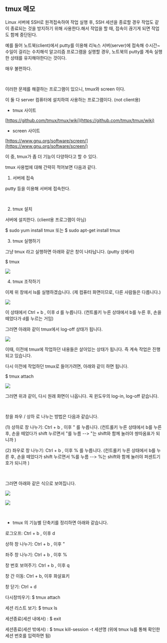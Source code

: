 ## tmux 메모
Linux 서버에 SSH로 원격접속하여 작업 실행 후, SSH 세션을 종료할 경우 작업도 같이 종료되는 것을 방지하기 위해 사용한다.해서 작업을 할 때, 접속이 끊기게 되면 작업도 함께 중단된다.

예를 들어 노트북(client)에서 putty를 이용해 리눅스 서버(server)에 접속해 수시간~수일이 걸리는 수치해석 알고리즘 프로그램을 실행할 경우, 노트북의 putty를 계속 실행한 상태를 유지해야한다는 것이다.

매우 불편하다.

​

이러한 문제를 해결하는 프로그램이 있으니, tmux와 screen 이다.

이 둘 다 server 컴퓨터에 설치하여 사용하는 프로그램이다. (not client용)

* tmux 사이트

[https://github.com/tmux/tmux/wiki](https://github.com/tmux/tmux/wiki)

* screen 사이트

[https://www.gnu.org/software/screen/](https://www.gnu.org/software/screen/)

이 중, tmux가 좀 더 기능이 다양하다고 할 수 있다.

tmux 사용법에 대해 간략히 적어보면 다음과 같다.

1. 서버에 접속

putty 등을 이용해 서버에 접속한다.

​

2. tmux 설치

서버에 설치한다. (client용 프로그램이 아님)

$ sudo yum install tmux 또는 $ sudo apt-get install tmux

3. tmux 실행하기

그냥 tmux 라고 실행하면 아래와 같은 창이 나타납니다. (putty 상에서)

$ tmux

![](https://mblogthumb-phinf.pstatic.net/MjAxODA4MTVfMTE0/MDAxNTM0MzA5Mjc0MTA3.pG67prgKLa0tVrp1I2trOObK8YLdmOOpGkkvf904jSwg.aKyipLXgE0Pi0kjuhNvzXuPIC5M-xnQVRBkiNHMPb50g.PNG.kimmingul/tmux01.PNG?type=w800)

4. tmux 조작하기

이제 위 창에서 ls를 실행하겠습니다. (제 컴퓨터 화면이므로, 다른 사람들은 다릅니다.)

![](https://mblogthumb-phinf.pstatic.net/MjAxODA4MTVfMjA3/MDAxNTM0MzA5NTA1NDk5.rLrCCu6SmooYCMHU6gXp2KJr0zMMXB8w_lJoSdy_hvcg.HDK6PbcDN_bfx2p3aWVTT9w3A_RZCdM1AG-5La14QR8g.PNG.kimmingul/tmux01_1.PNG?type=w800)

이 상태에서 Ctrl + b , 이후 d 를 누릅니다. (컨트롤키 누른 상태에서 b를 누른 후, 손을 떼었다가 d를 누르는 거임)

그러면 아래와 같이 tmux에서 log-off 상태가 됩니다.

![](https://mblogthumb-phinf.pstatic.net/MjAxODA4MTVfMTIg/MDAxNTM0MzA5Nzg3MDEy.LoQvqTxe4snlXmzW71nmDGfR0FKiKhqZ8KMfCvklWnwg.rpeZaH9wXLSR_Tro_PcFBecEU3sqlCWuksVni02wNSEg.PNG.kimmingul/tmux01_2.PNG?type=w800)

이때, 이전에 tmux에 작업하던 내용들은 살아있는 상태가 됩니다. 즉 계속 작업은 진행되고 있습니다.

다시 이전에 작업하던 tmux로 들어가려면, 아래와 같이 하면 됩니다.

$ tmux attach

![](https://mblogthumb-phinf.pstatic.net/MjAxODA4MTVfMzkg/MDAxNTM0MzA5OTcyODY0.ub_-kVnTMJhwipWl--DHNyIc9v8zBLq-CSFNv7hHKc0g.FwYZ7zUuHnvfJs6YccRJkHu5D389R6r2hlJOW4QbF6sg.PNG.kimmingul/tmux01_3.PNG?type=w800)

그러면 위과 같이, 다시 원래 화면이 나옵니다. 꼭 윈도우의 log-in, log-off 같습니다.

​

창을 좌우 / 상하 로 나누는 방법은 다음과 같습니다.

(1) 상하로 창 나누기: Ctrl + b , 이후 " 를 누릅니다. (컨트롤키 누른 상태에서 b를 누른 후, 손을 떼었다가 shift 누르면서 "를 누름 --> "는 shift와 함께 눌러야 쌍따옴표가 되니까 )

(2) 좌우로 창 나누기: Ctrl + b , 이후 % 를 누릅니다. (컨트롤키 누른 상태에서 b를 누른 후, 손을 떼었다가 shift 누르면서 %를 누름 --> %는 shift와 함께 눌러야 퍼센트기호가 되니까 )

​

그러면 아래와 같은 식으로 보여집니다.

![](https://mblogthumb-phinf.pstatic.net/MjAxODA4MTVfOTUg/MDAxNTM0MzExNjU2ODk4.YIKcIDxaBxPa6hEHs-UgBQUOjn9c4rAG6zc9oRyoOBcg.SoiL9hv8dSKM2v62UvtwDYtx51vAD-buc4td-QISEzgg.PNG.kimmingul/tmux02.PNG?type=w800)

![](https://mblogthumb-phinf.pstatic.net/MjAxODA4MTVfMjcg/MDAxNTM0MzExNjYzMjk5.PIS-xdCzyIioZQ7ylbZiwB0XYSHlPyXeuDshFJI1ghcg.ulujK7SMZ5asCReXMOkTVUV80SDlUtLeHp1x3nqpDmgg.PNG.kimmingul/tmux03.PNG?type=w800)

​

* tmux 의 기능별 단축키를 정리하면 아래와 같습니다.

로그오프: Ctrl + b , 이후 d

상하 창 나누기: Ctrl + b , 이후 "

좌주 창 나누기: Ctrl + b , 이후 %

창 번호 보여주기: Ctrl + b , 이후 q

창 간 이동: Ctrl + b, 이후 화살표키

창 닫기: Ctrl + d

다시창띄우기: $ tmux attach

세션 리스트 보기: $ tmux ls

세션종료(세션 내에서) : $ exit

세션종료(세션 밖에서) : $ tmux kill-session -t 세션명 (위에 tmux ls를 통해 확인한 세션 번호를 입력하면 됨)
<!--stackedit_data:
eyJoaXN0b3J5IjpbLTc2MjYwMjg1MV19
-->